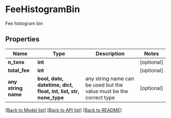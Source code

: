 # FeeHistogramBin

Fee histogram bin

## Properties
Name | Type | Description | Notes
------------ | ------------- | ------------- | -------------
**n_txns** | **int** |  | [optional] 
**total_fee** | **int** |  | [optional] 
**any string name** | **bool, date, datetime, dict, float, int, list, str, none_type** | any string name can be used but the value must be the correct type | [optional]

[[Back to Model list]](../README.md#documentation-for-models) [[Back to API list]](../README.md#documentation-for-api-endpoints) [[Back to README]](../README.md)



